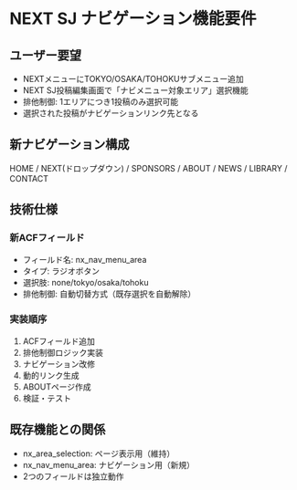 # NEXT SJ ナビゲーション機能要件

## ユーザー要望
- NEXTメニューにTOKYO/OSAKA/TOHOKUサブメニュー追加
- NEXT SJ投稿編集画面で「ナビメニュー対象エリア」選択機能
- 排他制御: 1エリアにつき1投稿のみ選択可能
- 選択された投稿がナビゲーションリンク先となる

## 新ナビゲーション構成
HOME / NEXT(ドロップダウン) / SPONSORS / ABOUT / NEWS / LIBRARY / CONTACT

## 技術仕様
### 新ACFフィールド
- フィールド名: nx_nav_menu_area
- タイプ: ラジオボタン
- 選択肢: none/tokyo/osaka/tohoku
- 排他制御: 自動切替方式（既存選択を自動解除）

### 実装順序
1. ACFフィールド追加
2. 排他制御ロジック実装
3. ナビゲーション改修
4. 動的リンク生成
5. ABOUTページ作成
6. 検証・テスト

## 既存機能との関係
- nx_area_selection: ページ表示用（維持）
- nx_nav_menu_area: ナビゲーション用（新規）
- 2つのフィールドは独立動作